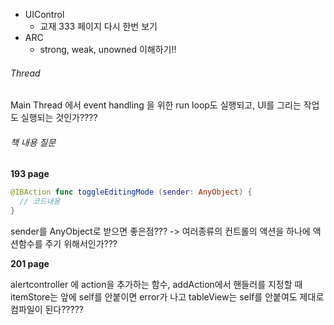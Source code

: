 - UIControl
  - 교재 333 페이지 다시 한번 보기
- ARC
  - strong, weak, unowned 이해하기!!
###### Thread
Main Thread 에서 event handling 을 위한 run loop도 실행되고, UI를 그리는 작업도 실행되는 것인가????

###### 책 내용 질문
__193 page__

```swift
@IBAction func toggleEditingMode (sender: AnyObject) {
  // 코드내용
}
```
sender를 AnyObject로 받으면 좋은점??? -> 여러종류의 컨트롤의 액션을 하나에 액션함수를 주기 위해서인가???

__201 page__

alertcontroller 에 action을 추가하는 함수, addAction에서 핸들러를 지정할 때 itemStore는 앞에 self를 안붙이면 error가 나고 tableView는 self를 안붙여도 제대로 컴파일이 된다?????
